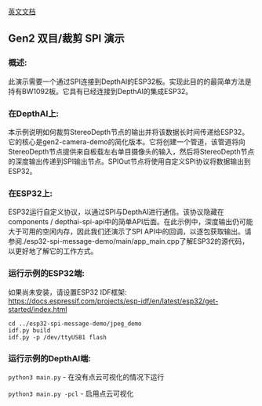 [英文文档](README.md)

## Gen2 双目/裁剪 SPI 演示

### 概述:
此演示需要一个通过SPI连接到DepthAI的ESP32板。实现此目的的最简单方法是持有BW1092板。它具有已经连接到DepthAI的集成ESP32。

### 在DepthAI上:
本示例说明如何裁剪StereoDepth节点的输出并将该数据长时间传递给ESP32。它的核心是gen2-camera-demo的简化版本。它将创建一个管道，该管道将向StereoDepth节点提供来自板载左右单目摄像头的输入，然后将StereoDepth节点的深度输出传递到SPI输出节点。SPIOut节点将使用自定义SPI协议将数据输出到ESP32。

### 在ESP32上:
ESP32运行自定义协议，以通过SPI与DepthAI进行通信。该协议隐藏在components / depthai-spi-api中的简单API后面。在此示例中，深度输出仍可能大于可用的空闲内存，因此我们还演示了SPI API中的回调，以逐包获取输出。请参阅./esp32-spi-message-demo/main/app_main.cpp了解ESP32的源代码，以更好地了解它的工作方式。

### 运行示例的ESP32端:
如果尚未安装，请设置ESP32 IDF框架:
https://docs.espressif.com/projects/esp-idf/en/latest/esp32/get-started/index.html

```
cd ../esp32-spi-message-demo/jpeg_demo
idf.py build
idf.py -p /dev/ttyUSB1 flash
```

### 运行示例的DepthAI端:
`python3 main.py` - 在没有点云可视化的情况下运行

`python3 main.py -pcl` - 启用点云可视化

